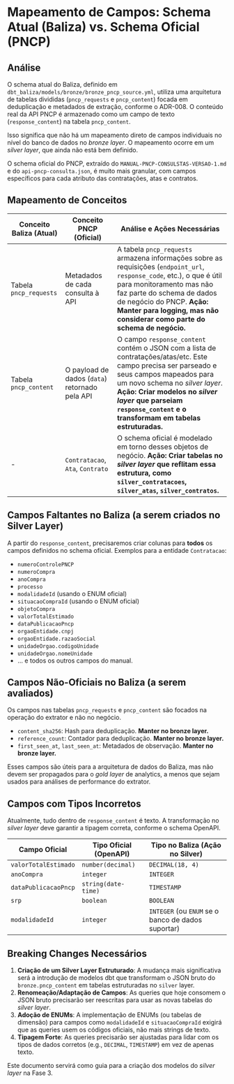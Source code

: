 # Mapeamento de Campos: Schema Atual (Baliza) vs. Schema Oficial (PNCP)

## Análise

O schema atual do Baliza, definido em `dbt_baliza/models/bronze/bronze_pncp_source.yml`, utiliza uma arquitetura de tabelas divididas (`pncp_requests` e `pncp_content`) focada em deduplicação e metadados de extração, conforme o ADR-008. O conteúdo real da API PNCP é armazenado como um campo de texto (`response_content`) na tabela `pncp_content`.

Isso significa que não há um mapeamento direto de campos individuais no nível do banco de dados no *bronze layer*. O mapeamento ocorre em um *silver layer*, que ainda não está bem definido.

O schema oficial do PNCP, extraído do `MANUAL-PNCP-CONSULSTAS-VERSAO-1.md` e do `api-pncp-consulta.json`, é muito mais granular, com campos específicos para cada atributo das contratações, atas e contratos.

## Mapeamento de Conceitos

| Conceito Baliza (Atual) | Conceito PNCP (Oficial) | Análise e Ações Necessárias |
|---|---|---|
| Tabela `pncp_requests` | Metadados de cada consulta à API | A tabela `pncp_requests` armazena informações sobre as requisições (`endpoint_url`, `response_code`, etc.), o que é útil para monitoramento mas não faz parte do schema de dados de negócio do PNCP. **Ação: Manter para logging, mas não considerar como parte do schema de negócio.** |
| Tabela `pncp_content` | O payload de dados (`data`) retornado pela API | O campo `response_content` contém o JSON com a lista de contratações/atas/etc. Este campo precisa ser parseado e seus campos mapeados para um novo schema no *silver layer*. **Ação: Criar modelos no *silver layer* que parseiam `response_content` e o transformam em tabelas estruturadas.** |
| - | `Contratacao`, `Ata`, `Contrato` | O schema oficial é modelado em torno desses objetos de negócio. **Ação: Criar tabelas no *silver layer* que reflitam essa estrutura, como `silver_contratacoes`, `silver_atas`, `silver_contratos`.** |

## Campos Faltantes no Baliza (a serem criados no Silver Layer)

A partir do `response_content`, precisaremos criar colunas para **todos** os campos definidos no schema oficial. Exemplos para a entidade `Contratacao`:

- `numeroControlePNCP`
- `numeroCompra`
- `anoCompra`
- `processo`
- `modalidadeId` (usando o ENUM oficial)
- `situacaoCompraId` (usando o ENUM oficial)
- `objetoCompra`
- `valorTotalEstimado`
- `dataPublicacaoPncp`
- `orgaoEntidade.cnpj`
- `orgaoEntidade.razaoSocial`
- `unidadeOrgao.codigoUnidade`
- `unidadeOrgao.nomeUnidade`
- ... e todos os outros campos do manual.

## Campos Não-Oficiais no Baliza (a serem avaliados)

Os campos nas tabelas `pncp_requests` e `pncp_content` são focados na operação do extrator e não no negócio.

- `content_sha256`: Hash para deduplicação. **Manter no bronze layer.**
- `reference_count`: Contador para deduplicação. **Manter no bronze layer.**
- `first_seen_at`, `last_seen_at`: Metadados de observação. **Manter no bronze layer.**

Esses campos são úteis para a arquitetura de dados do Baliza, mas não devem ser propagados para o *gold layer* de analytics, a menos que sejam usados para análises de performance do extrator.

## Campos com Tipos Incorretos

Atualmente, tudo dentro de `response_content` é texto. A transformação no *silver layer* deve garantir a tipagem correta, conforme o schema OpenAPI.

| Campo Oficial | Tipo Oficial (OpenAPI) | Tipo no Baliza (Ação no Silver) |
|---|---|---|
| `valorTotalEstimado` | `number(decimal)` | `DECIMAL(18, 4)` |
| `anoCompra` | `integer` | `INTEGER` |
| `dataPublicacaoPncp` | `string(date-time)` | `TIMESTAMP` |
| `srp` | `boolean` | `BOOLEAN` |
| `modalidadeId` | `integer` | `INTEGER` (ou `ENUM` se o banco de dados suportar) |

## Breaking Changes Necessários

1.  **Criação de um Silver Layer Estruturado**: A mudança mais significativa será a introdução de modelos dbt que transformam o JSON bruto do `bronze.pncp_content` em tabelas estruturadas no `silver` layer.
2.  **Renomeação/Adaptação de Campos**: As queries que hoje consomem o JSON bruto precisarão ser reescritas para usar as novas tabelas do *silver layer*.
3.  **Adoção de ENUMs**: A implementação de ENUMs (ou tabelas de dimensão) para campos como `modalidadeId` e `situacaoCompraId` exigirá que as queries usem os códigos oficiais, não mais strings de texto.
4.  **Tipagem Forte**: As queries precisarão ser ajustadas para lidar com os tipos de dados corretos (e.g., `DECIMAL`, `TIMESTAMP`) em vez de apenas texto.

Este documento servirá como guia para a criação dos modelos do *silver layer* na Fase 3.

